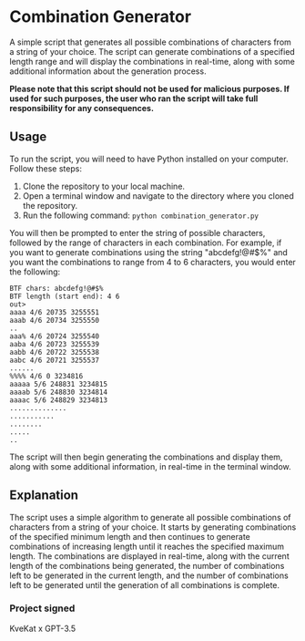 # Combination Generator

A simple script that generates all possible combinations of characters from a string of your choice. The script can generate combinations of a specified length range and will display the combinations in real-time, along with some additional information about the generation process.

__Please note that this script should not be used for malicious purposes. If used for such purposes, the user who ran the script will take full responsibility for any consequences.__

## Usage
To run the script, you will need to have Python installed on your computer. Follow these steps:

1. Clone the repository to your local machine.
2. Open a terminal window and navigate to the directory where you cloned the repository.
3. Run the following command: `python combination_generator.py`

You will then be prompted to enter the string of possible characters, followed by the range of characters in each combination. For example, if you want to generate combinations using the string "abcdefg!@#$%" and you want the combinations to range from 4 to 6 characters, you would enter the following:

```
BTF chars: abcdefg!@#$%
BTF length (start end): 4 6
out>
aaaa 4/6 20735 3255551
aaab 4/6 20734 3255550
..
aaa% 4/6 20724 3255540
aaba 4/6 20723 3255539
aabb 4/6 20722 3255538
aabc 4/6 20721 3255537
......
%%%% 4/6 0 3234816
aaaaa 5/6 248831 3234815
aaaab 5/6 248830 3234814
aaaac 5/6 248829 3234813
..............
...........
........
.....
..
```
The script will then begin generating the combinations and display them, along with some additional information, in real-time in the terminal window.

## Explanation

The script uses a simple algorithm to generate all possible combinations of characters from a string of your choice. It starts by generating combinations of the specified minimum length and then continues to generate combinations of increasing length until it reaches the specified maximum length. The combinations are displayed in real-time, along with the current length of the combinations being generated, the number of combinations left to be generated in the current length, and the number of combinations left to be generated until the generation of all combinations is complete.

### Project signed

KveKat x GPT-3.5
